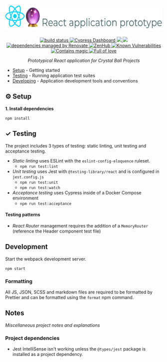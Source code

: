 <h1 align="right">
  <img height=75 src="./docs/assets/readme-header.png" alt="React application prototype">
</h1>

<div align="center">
<!-- prettier-ignore-start -->
  <!-- <a href="https://www.npmjs.com/package/react-application-prototype" target="_blank" rel="noopener noreferrer">
    <img src="https://img.shields.io/npm/v/react-application-prototype.svg" alt="current version" />
  </a> -->
  <a href="https://travis-ci.com/crystal-ball/react-application-prototype" target="_blank" rel="noopener noreferrer">
    <img src="https://travis-ci.com/crystal-ball/react-application-prototype.svg?branch=master" alt="build status" />
  </a>
  <a href="https://dashboard.cypress.io/#/projects/v3cpt4/runs">
    <img src="https://img.shields.io/badge/cypress-dashboard-brightgreen.svg" alt="Cypress Dashboard">
  </a>
  <a href="https://codeclimate.com/github/crystal-ball/react-application-prototype/maintainability">
    <img src="https://api.codeclimate.com/v1/badges/3b4b227366911cc055e0/maintainability" />
  </a>
  <a href="https://codeclimate.com/github/crystal-ball/react-application-prototype/test_coverage">
    <img src="https://api.codeclimate.com/v1/badges/3b4b227366911cc055e0/test_coverage" />
  </a>
  <a href="https://renovatebot.com/" target="_blank" rel="noopener noreferrer">
    <img src="https://img.shields.io/badge/Renovate-enabled-32c3c2.svg" alt="dependencies managed by Renovate" />
  </a>
  <a href="https://github.com/crystal-ball/react-application-prototype#zenhub" target="_blank" rel="noopener noreferrer">
    <img src="https://img.shields.io/badge/Shipping_faster_with-ZenHub-5e60ba.svg?style=flat-square" alt="ZenHub" />
  </a>
  <a href="https://snyk.io/test/github/crystal-ball/react-app-prototype?targetFile=package.json">
    <img
      src="https://snyk.io/test/github/crystal-ball/react-app-prototype/badge.svg?targetFile=package.json"
      alt="Known Vulnerabilities"
      data-canonical-src="https://snyk.io/test/github/crystal-ball/react-app-prototype?targetFile=package.json"
    />
  </a>
  <!-- <a href="https://prettier.io/" target="_blank" rel="noopener noreferrer">
    <img src="https://img.shields.io/badge/styled_with-prettier-ff69b4.svg" alt="Prettier" />
  </a> -->
  <!-- <a href="https://semantic-release.gitbook.io/semantic-release/" target="_blank" rel="noopener noreferrer">
    <img src="https://img.shields.io/badge/%F0%9F%93%A6%F0%9F%9A%80-semantic_release-e10079.svg" alt="managed by semantic release" />
  </a> -->
  <br />
  <a href="https://github.com/crystal-ball" target="_blank" rel="noopener noreferrer">
    <img src="https://img.shields.io/badge/%F0%9F%94%AE%E2%9C%A8-contains_magic-D831D7.svg" alt="Contains magic" />
  </a>
  <a href="https://github.com/crystal-ball/react-application-prototype" target="_blank" rel="noopener noreferrer">
    <img src="https://img.shields.io/badge/%F0%9F%92%96%F0%9F%8C%88-full_of_love-F5499E.svg" alt="Full of love" />
  </a>
<!-- prettier-ignore-end -->
</div>

<p align="center">
  <em>Prototypical React application for Crystal Ball Projects</em>
</p>

- [Setup](#-setup) - Getting started
- [Testing](#-testing) - Running application test suites
- [Developing](#-developing) - Application development tools and conventions

## ⚙️ Setup

**1. Install dependencies**

```
npm install
```

## ✓ Testing

The project includes 3 types of testing: static linting, unit testing and
acceptance testing.

- _Static linting_ uses ESLint with the `eslint-config-eloquence` ruleset.
  - `npm run test:lint`
- _Unit testing_ uses Jest with `@testing-library/react` and is configured in
  `jest.config.js`
  - `npm run test:unit`
  - `npm run test:watch`
- _Acceptance testing_ uses Cypress inside of a Docker Compose environment
  - `npm run test:acceptance`

#### Testing patterns

- _React Router_ management requires the addition of a `MemoryRouter` (reference
  the Header component test file)

## Development

Start the webpack development server.

```
npm start
```

### Formatting

All JS, JSON, SCSS and markdown files are required to be formatted by Prettier
and can be formatted using the `format` npm command.

## Notes

_Miscellaneous project notes and explanations_

### Project dependencies

- Jest IntelliSense isn't working unless the `@types/jest` package is installed
  as a project dependency.
